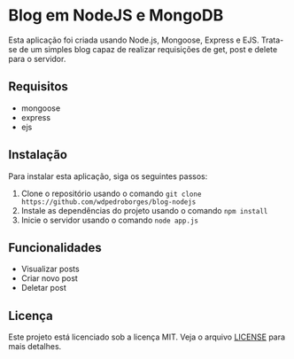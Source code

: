 # Blog em NodeJS e MongoDB

Esta aplicação foi criada usando Node.js, Mongoose, Express e EJS. Trata-se de um simples blog capaz de realizar requisições de get, post e delete para o servidor.

## Requisitos

- mongoose
- express
- ejs

## Instalação

Para instalar esta aplicação, siga os seguintes passos:

1. Clone o repositório usando o comando `git clone https://github.com/wdpedroborges/blog-nodejs`
2. Instale as dependências do projeto usando o comando `npm install`
3. Inicie o servidor usando o comando `node app.js`

## Funcionalidades

- Visualizar posts
- Criar novo post
- Deletar post

## Licença

Este projeto está licenciado sob a licença MIT. Veja o arquivo [LICENSE](LICENSE.txt) para mais detalhes.